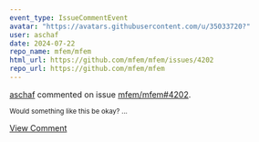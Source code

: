 ```yaml
---
event_type: IssueCommentEvent
avatar: "https://avatars.githubusercontent.com/u/35033720?"
user: aschaf
date: 2024-07-22
repo_name: mfem/mfem
html_url: https://github.com/mfem/mfem/issues/4202
repo_url: https://github.com/mfem/mfem
---
```


<a href='https://github.com/aschaf' target='_blank'>aschaf</a> commented on issue <a href='https://github.com/mfem/mfem/issues/4202' target='_blank'>mfem/mfem#4202</a>.

<small>Would something like this be okay?...</small>

<a href='https://github.com/mfem/mfem/issues/4202' target='_blank'>View Comment</a>